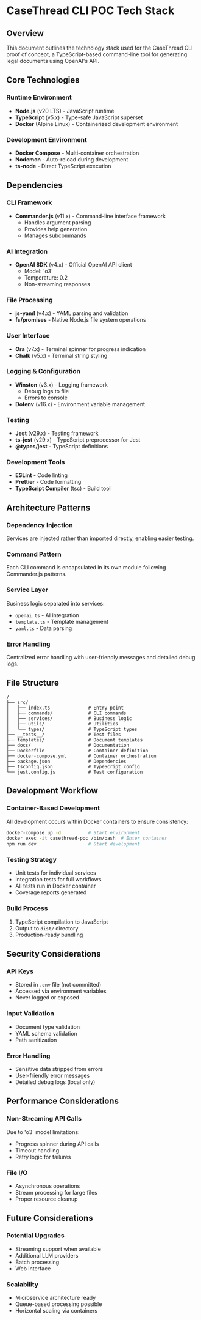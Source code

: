 # CaseThread CLI POC Tech Stack

## Overview
This document outlines the technology stack used for the CaseThread CLI proof of concept, a TypeScript-based command-line tool for generating legal documents using OpenAI's API.

## Core Technologies

### Runtime Environment
- **Node.js** (v20 LTS) - JavaScript runtime
- **TypeScript** (v5.x) - Type-safe JavaScript superset
- **Docker** (Alpine Linux) - Containerized development environment

### Development Environment
- **Docker Compose** - Multi-container orchestration
- **Nodemon** - Auto-reload during development
- **ts-node** - Direct TypeScript execution

## Dependencies

### CLI Framework
- **Commander.js** (v11.x) - Command-line interface framework
  - Handles argument parsing
  - Provides help generation
  - Manages subcommands

### AI Integration
- **OpenAI SDK** (v4.x) - Official OpenAI API client
  - Model: 'o3'
  - Temperature: 0.2
  - Non-streaming responses

### File Processing
- **js-yaml** (v4.x) - YAML parsing and validation
- **fs/promises** - Native Node.js file system operations

### User Interface
- **Ora** (v7.x) - Terminal spinner for progress indication
- **Chalk** (v5.x) - Terminal string styling

### Logging & Configuration
- **Winston** (v3.x) - Logging framework
  - Debug logs to file
  - Errors to console
- **Dotenv** (v16.x) - Environment variable management

### Testing
- **Jest** (v29.x) - Testing framework
- **ts-jest** (v29.x) - TypeScript preprocessor for Jest
- **@types/jest** - TypeScript definitions

### Development Tools
- **ESLint** - Code linting
- **Prettier** - Code formatting
- **TypeScript Compiler** (tsc) - Build tool

## Architecture Patterns

### Dependency Injection
Services are injected rather than imported directly, enabling easier testing.

### Command Pattern
Each CLI command is encapsulated in its own module following Commander.js patterns.

### Service Layer
Business logic separated into services:
- `openai.ts` - AI integration
- `template.ts` - Template management
- `yaml.ts` - Data parsing

### Error Handling
Centralized error handling with user-friendly messages and detailed debug logs.

## File Structure
```
/
├── src/
│   ├── index.ts              # Entry point
│   ├── commands/             # CLI commands
│   ├── services/             # Business logic
│   ├── utils/                # Utilities
│   └── types/                # TypeScript types
├── __tests__/                # Test files
├── templates/                # Document templates
├── docs/                     # Documentation
├── Dockerfile                # Container definition
├── docker-compose.yml        # Container orchestration
├── package.json              # Dependencies
├── tsconfig.json             # TypeScript config
└── jest.config.js            # Test configuration
```

## Development Workflow

### Container-Based Development
All development occurs within Docker containers to ensure consistency:
```bash
docker-compose up -d          # Start environment
docker exec -it casethread-poc /bin/bash  # Enter container
npm run dev                   # Start development
```

### Testing Strategy
- Unit tests for individual services
- Integration tests for full workflows
- All tests run in Docker container
- Coverage reports generated

### Build Process
1. TypeScript compilation to JavaScript
2. Output to `dist/` directory
3. Production-ready bundling

## Security Considerations

### API Keys
- Stored in `.env` file (not committed)
- Accessed via environment variables
- Never logged or exposed

### Input Validation
- Document type validation
- YAML schema validation
- Path sanitization

### Error Handling
- Sensitive data stripped from errors
- User-friendly error messages
- Detailed debug logs (local only)

## Performance Considerations

### Non-Streaming API Calls
Due to 'o3' model limitations:
- Progress spinner during API calls
- Timeout handling
- Retry logic for failures

### File I/O
- Asynchronous operations
- Stream processing for large files
- Proper resource cleanup

## Future Considerations

### Potential Upgrades
- Streaming support when available
- Additional LLM providers
- Batch processing
- Web interface

### Scalability
- Microservice architecture ready
- Queue-based processing possible
- Horizontal scaling via containers 